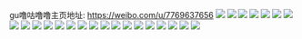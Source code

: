 gu噜咕噜噜主页地址: https://weibo.com/u/7769637656 
![](https://wx4.sinaimg.cn/mw2000/008tOBGogy1h8hftgdd9jj30u0140n5f.jpg) 
![](https://wx4.sinaimg.cn/mw2000/008tOBGogy1h8assoxzvgj30u01hcdo1.jpg) 
![](https://wx4.sinaimg.cn/mw2000/008tOBGogy1h87jeqowp1j30wi0bu74s.jpg) 
![](https://wx4.sinaimg.cn/mw2000/008tOBGogy1h813uasouej30u00u0wjt.jpg) 
![](https://wx4.sinaimg.cn/mw2000/008tOBGogy1h813ubg9ltj30k00zk43m.jpg) 
![](https://wx4.sinaimg.cn/mw2000/008tOBGogy1h7tdkwxfxqj30wi0kmthd.jpg) 
![](https://wx4.sinaimg.cn/mw2000/008tOBGogy1h7tdl1xqpuj30wi1ycnpe.jpg) 
![](https://wx4.sinaimg.cn/mw2000/008tOBGogy1h7r5rd3l3xj30u01hcak0.jpg) 
![](https://wx4.sinaimg.cn/mw2000/008tOBGogy1h7r5re27exj30r415sqe2.jpg) 
![](https://wx4.sinaimg.cn/mw2000/008tOBGogy1h7q4l4kwrjj321a31yqv5.jpg) 
![](https://wx4.sinaimg.cn/mw2000/008tOBGogy1h7q4l1wbjuj32c0340hdt.jpg) 
![](https://wx4.sinaimg.cn/mw2000/008tOBGogy1h7ni1k8ci5j32c0340npe.jpg) 
![](https://wx4.sinaimg.cn/mw2000/008tOBGogy1h7m9glxqrcj32c02c0e81.jpg) 
![](https://wx4.sinaimg.cn/mw2000/008tOBGogy1h7m9gn6uu7j327n27ne81.jpg) 
![](https://wx4.sinaimg.cn/mw2000/008tOBGogy1h7j34bfxirj30v615kdku.jpg) 
![](https://wx4.sinaimg.cn/mw2000/008tOBGogy1h7j34asdb4j31080tq4ab.jpg) 
![](https://wx4.sinaimg.cn/mw2000/008tOBGogy1h7ggd9vbycj32dc1s0qri.jpg) 
![](https://wx4.sinaimg.cn/mw2000/008tOBGogy1h7gghiugjtj32dc1s0hdt.jpg) 
![](https://wx4.sinaimg.cn/mw2000/008tOBGogy1h7ggd1m6t9j32c92c0qv5.jpg) 
![](https://wx4.sinaimg.cn/mw2000/008tOBGogy1h7ggeguyebj31hc0u0aqr.jpg) 
![](https://wx4.sinaimg.cn/mw2000/008tOBGogy1h7dby3quvdj30zg1bawgy.jpg) 
![](https://wx4.sinaimg.cn/mw2000/008tOBGogy1h79qvvmyznj3240240npd.jpg) 
![](https://wx4.sinaimg.cn/mw2000/008tOBGogy1h79qwzsb4dj31vk2tb1kz.jpg) 
![](https://wx4.sinaimg.cn/mw2000/008tOBGogy1h79qvpf4ypj3218218dk0.jpg) 
